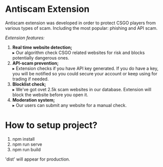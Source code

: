 # Antiscam Extension

Antiscam extension was developed in order to protect CSGO players from various types of scam. Including the most popular: phishing and API scam.

*Extension features:*

1. **Real time website detection;**  
▸ Our algorithm check CSGO related websites for risk and blocks potentially dangerous ones.
2. **API-scam prevention;**  
▸ Extension checks if you have API key generated. If you do have a key, you will be notified so you could secure your account or keep using for trading if needed.
3. **Blocklist check;**  
▸ We've got ovet 2.5k scam websites in our database. Extension will block the website before you open it. 
4. **Moderation system;**  
▸ Our users can submit any website for a manual check.


# How to setup project?
1. npm install
2. npm run serve
3. npm run build

'dist' will appear for production.

